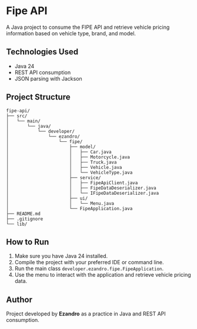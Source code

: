 # Fipe API

A Java project to consume the FIPE API and retrieve vehicle pricing information based on vehicle type, brand, and model.

## Technologies Used

- Java 24
- REST API consumption
- JSON parsing with Jackson

## Project Structure

```
fipe-api/
├── src/
│   └── main/
│       └── java/
│           └── developer/
│               └── ezandro/
│                   └── fipe/
│                       ├── model/
│                       │   ├── Car.java
│                       │   ├── Motorcycle.java
│                       │   ├── Truck.java
│                       │   ├── Vehicle.java
│                       │   └── VehicleType.java
│                       ├── service/
│                       │   ├── FipeApiClient.java
│                       │   ├── FipeDataDeserializer.java
│                       │   └── IFipeDataDeserializer.java
│                       ├── ui/
│                       │   └── Menu.java
│                       └── FipeApplication.java
├── README.md
├── .gitignore
└── lib/
```

## How to Run

1. Make sure you have Java 24 installed.
2. Compile the project with your preferred IDE or command line.
3. Run the main class `developer.ezandro.fipe.FipeApplication`.
4. Use the menu to interact with the application and retrieve vehicle pricing data.

## Author

Project developed by **Ezandro** as a practice in Java and REST API consumption.
